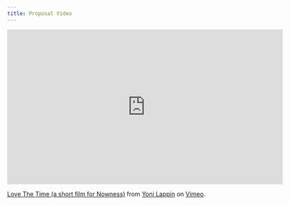 ```yaml
---
title: Proposal Video
---
```


<iframe src="https://player.vimeo.com/video/250834150?color=FFB6C1" width="640" height="360" frameborder="0" webkitallowfullscreen mozallowfullscreen allowfullscreen></iframe>
<p><a href="https://vimeo.com/250834150">Love The Time (a short film for Nowness)</a> from <a href="https://vimeo.com/yonilappin">Yoni Lappin</a> on <a href="https://vimeo.com">Vimeo</a>.</p>
